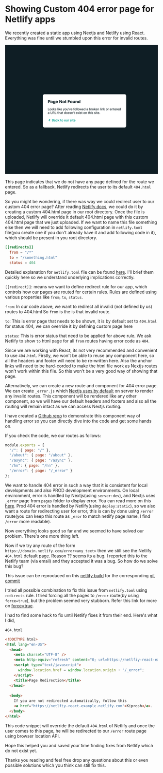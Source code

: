 # Showing Custom 404 error page for Netlify apps

We recently created a static app using Nextjs and Netlify using React. Everything was fine until we stumbled upon this error for invalid routes.

![Netlify 404 page](netlify-404.png)

This page indicates that we do not have any page defined for the route we entered. So as a fallback, Netlify redirects the user to its default `404.html` page.

So you might be wondering, if there was way we could redirect user to our custom 404 error page? After reading [Netlify docs](https://www.netlify.com/docs/redirects/#custom-404), we could do it by creating a custom 404.html page in our root directory. Once the file is uploaded, Netlify will override it default 404.html page with this custom 404.html page that we just uploaded. If we want to name this file something else then we will need to add following configuration in `netlify.toml` file(you create one if you don't already have it and add following code in it), which should be present in you root directory.

```toml
[[redirects]]
  from = "/*"
  to = "/something.html"
  status = 404
```

Detailed explanation for `netlify.toml` file can be found [here](https://www.netlify.com/docs/netlify-toml-reference/). I'll brief them quickly here so we understand underlying implications correctly.

`[[redirect]]`: means we want to define redirect rule for our app, which controls how our pages are routed for certain rules. Rules are defined using various properties like `from`, `to`, `status`.

`from`: In our code above, we want to redirect all invalid (not defined by us) routes to 404.html So `from` is the is that invalid route.

`to`: This is error page that needs to be shown, it is by default set to `404.html` for status 404, we can override it by defining custom page here

`status`: This is error status that need to be applied for above rule. We ask Netlify to show `to` html page for all `from` routes having error code as `404`.

Since we are working with React, its not very recommended and convenient to use `404.html`. Firstly, we won't be able to reuse any component here, so all the headers and footer will need to be re-written here. Also the anchor links will need to be hard-corded to make the html file work as Nextjs routes won't work within this file. So this won't be a very good way of showing that page.

Alternatively, we can create a new route and component for 404 error page. We can create `_error.js` which [Nextjs uses by default](https://nextjs.org/docs/#custom-error-handling) on server to render any invalid routes. This component will be rendered like any other component, so we will have our default headers and footers and also all the routing will remain intact as we can access Nextjs routing.

I have created a [Github repo](https://github.com/trojanh/next-pwa-boilerplate) to demonstrate this component way of handling error so you can directly dive into the code and get some hands on.

If you check the code, we our routes as follows:

```js
module.exports = {
  "/": { page: "/" },
  "/about": { page: "/about" },
  "/async": { page: "/async" },
  "/hn": { page: "/hn" },
  "/error": { page: "/_error" }
};
```

We want to handle 404 error in such a way that it is consistent for local developments and also PROD development environments. On local environment, error is handled by Nextjs(using `server:dev`), and Nextjs uses `_error` page from `pages` folder to display error. You can read more on this [here](https://nextjs.org/docs/#custom-error-handling). Prod 404 error is handled by Netlify(using `deploy:static`), so we also want a route for redirecting user for error, this is can by done using `/error` route(you can keep this route as `_eror` to match netlify page name, I find `/error` more readable).

Now everything looks good so far and we seemed to have solved our problem. There's one more thing left.

Now if we try any route of the form `https://domain.netlify.com/error<any_text>` then we still see the Netlify `404.html` default page. Reason ?? seems its a bug. I reported this to the Netlify team (via email) and they accepted it was a bug. So how do we solve this bug?

This issue can be reproduced on this [netlify build](https://5ca210ea90b5fe0008422eae--netlfiy-react-example.netlify.com/errorsadasd) for the corresponding [git commit](https://github.com/trojanh/nextjs-react-example/commit/b2616add5474752fee233fb502231290bbfe104e)

I tried all possible combination to fix this issue from `netlify.toml` using `redirects` rule. I tried forcing all the pages to `/error` route(by using `force=true`), but the problem seemed very stubborn. Refer this link for more on [force=true](https://www.netlify.com/docs/netlify-toml-reference/#redirects).

I had to find some hack to fix until Netlify fixes it from their end. Here's what I did,

`404.html`

```html
<!DOCTYPE html>
<html lang="en-US">
  <head>
    <meta charset="UTF-8" />
    <meta http-equiv="refresh" content="0; url=https://netlfiy-react-example.netlify.com" />
    <script type="text/javascript">
      window.location.href = window.location.origin + "/_error";
    </script>
    <title>Page Redirection</title>
  </head>

  <body>
    If you are not redirected automatically, follow this
    <a href="https://netlfiy-react-example.netlify.com">Kiprosh</a>.
  </body>
</html>
```

This code snippet will override the default `404.html` of Netlify and once the user comes to this page, he will be redirected to our `/error` route page using browser location API.

Hope this helped you and saved your time finding fixes from Netlify which do not exist yet.

Thanks you reading and feel free drop any questions about this or even possible solutions which you think can still fix this.
